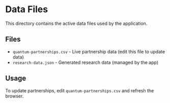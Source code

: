 # Data Files

This directory contains the active data files used by the application.

## Files

- `quantum-partnerships.csv` - Live partnership data (edit this file to update data)
- `research-data.json` - Generated research data (managed by the app)

## Usage

To update partnerships, edit `quantum-partnerships.csv` and refresh the browser.